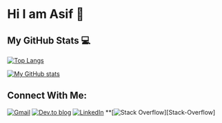 # Hi I am Asif 👋


## My GitHub Stats 💻

[![Top Langs](https://github-readme-stats.vercel.app/api/top-langs/?username=Mdasiftalukdar&hide=java,html,css&theme=dracula)](https://github.com/anuraghazra/github-readme-stats)

[![My GitHub stats](https://github-readme-stats.vercel.app/api?username=Mdasiftalukdar&theme=dracula)](https://github.com/anuraghazra/github-readme-stats)



[website]: https://Mdasiftalukdar.github.io/
[LinkedIn]: https://www.linkedin.com/in/md-asif-talukdar-20a849206/
[email]: mailto:md.asiftalukdar@g.bracu.ac.bd

## Connect With Me:

[![Gmail](https://img.shields.io/badge/Gmail-D14836?style=for-the-badge&logo=gmail&logoColor=white)][email]
[![Dev.to blog](https://img.shields.io/badge/dev.to-0A0A0A?style=for-the-badge&logo=dev.to&logoColor=white)][website]
[![LinkedIn](https://img.shields.io/badge/linkedin-%230077B5.svg?style=for-the-badge&logo=linkedin&logoColor=white)][LinkedIn]
**[![Stack Overflow](https://img.shields.io/badge/-Stackoverflow-FE7A16?style=for-the-badge&logo=stack-overflow&logoColor=white)][Stack-Overflow]




<!--
**Mdasiftalukdar/Mdasiftalukdar** is a ✨ _special_ ✨ repository because its `README.md` (this file) appears on your GitHub profile.

Here are some ideas to get you started:

- 🔭 I’m currently working on ...
- 🌱 I’m currently learning ...
- 👯 I’m looking to collaborate on ...
- 🤔 I’m looking for help with ...
- 💬 Ask me about ...
- 📫 How to reach me: ...
- 😄 Pronouns: ...
- ⚡ Fun fact: ...
-->
